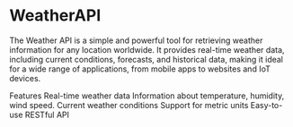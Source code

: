 # WeatherAPI
The Weather API is a simple and powerful tool for retrieving weather information for any location worldwide. It provides real-time weather data, including current conditions, forecasts, and historical data, making it ideal for a wide range of applications, from mobile apps to websites and IoT devices.

Features Real-time weather data Information about temperature, humidity, wind speed. Current weather conditions Support for metric units Easy-to-use RESTful API
